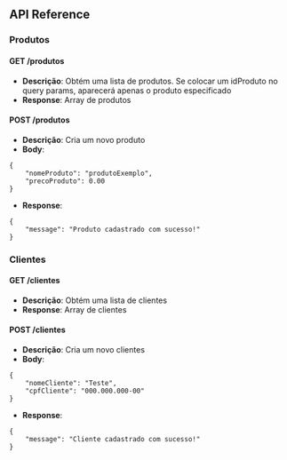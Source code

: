 ## API Reference 

### Produtos

#### GET /produtos
- **Descrição**: Obtém uma lista de produtos. Se colocar um idProduto no query params, aparecerá apenas o produto especificado
- **Response**: Array de produtos

#### POST /produtos
- **Descrição**: Cria um novo produto
- **Body**:
```
{
    "nomeProduto": "produtoExemplo",
    "precoProduto": 0.00
}
```
- **Response**:
```
{
    "message": "Produto cadastrado com sucesso!"
}
```

### Clientes

#### GET /clientes
- **Descrição**: Obtém uma lista de clientes
- **Response**: Array de clientes

#### POST /clientes
- **Descrição**: Cria um novo clientes
- **Body**:
```
{
    "nomeCliente": "Teste",
    "cpfCliente": "000.000.000-00"
}
```
- **Response**:
```
{
    "message": "Cliente cadastrado com sucesso!"
}
```